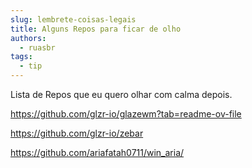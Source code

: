 ```yaml
---
slug: lembrete-coisas-legais
title: Alguns Repos para ficar de olho
authors:
  - ruasbr
tags:
  - tip
---
```

Lista de Repos que eu quero olhar com calma depois.

<!-- truncate -->

https://github.com/glzr-io/glazewm?tab=readme-ov-file

https://github.com/glzr-io/zebar

https://github.com/ariafatah0711/win_aria/
